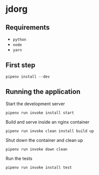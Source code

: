# jdorg

## Requirements

* `python`
* `node`
* `yarn`

## First step

`pipenv install --dev`

## Running the application
Start the development server

`pipenv run invoke install start`

Build and serve inside an nginx container

`pipenv run invoke clean install build up`

Shut down the container and clean up

`pipenv run invoke down clean`

Run the tests

`pipenv run invoke install test`
